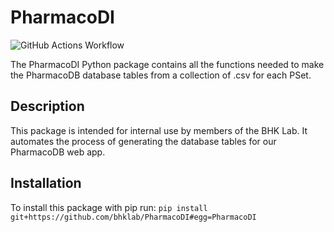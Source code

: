 # PharmacoDI

![GitHub Actions Workflow](https://github.com/bhklab/PharmacoDI/workflows/.github/workflows/main.yml/badge.svg)

The PharmacoDI Python package contains all the functions needed to make the PharmacoDB database tables from a collection of .csv for each PSet.

## Description

This package is intended for internal use by members of the BHK Lab. 
It automates the process of generating the database tables for our PharmacoDB web app.

## Installation

To install this package with pip run:
`pip install git+https://github.com/bhklab/PharmacoDI#egg=PharmacoDI`
